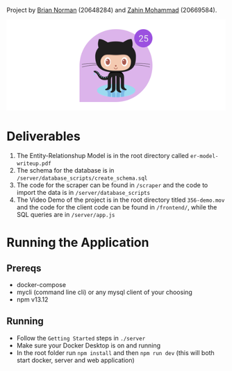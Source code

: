 Project by [Brian Norman](https://github.com/brian-norman) (20648284) and [Zahin Mohammad](https://github.com/zahin-mohammad) (20669584).
<p align="center">
    <img alt="my image" src="https://raw.githubusercontent.com/zahin-mohammad/ece356-project/1c2cb805a405e7f055240695c96bd819a3db8a00/Github-PoC.svg?sanitize=true">
</p>

# Deliverables

1. The Entity-Relationshup Model is in the root directory called `er-model-writeup.pdf`
2. The schema for the database is in `/server/database_scripts/create_schema.sql`
3. The code for the scraper can be found in `/scraper` and the code to import the data is in `/server/database_scripts`
4. The Video Demo of the project is in the root directory titled `356-demo.mov` and the code for the client code can be found in `/frontend/`, while the SQL queries are in `/server/app.js`

# Running the Application

## Prereqs

- docker-compose
- mycli (command line cli) or any mysql client of your choosing
- npm v13.12

## Running

- Follow the `Getting Started` steps in `./server`
- Make sure your Docker Desktop is on and running
- In the root folder run `npm install` and then `npm run dev` (this will both start docker, server and web application)
